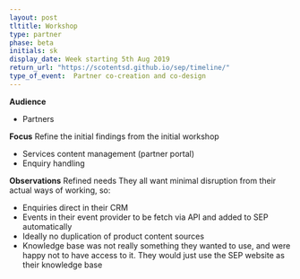 ```yaml
---
layout: post
tltitle: Workshop
type: partner
phase: beta
initials: sk
display_date: Week starting 5th Aug 2019
return_url: "https://scotentsd.github.io/sep/timeline/"         
type_of_event:  Partner co-creation and co-design
---
```

**Audience**
- Partners

**Focus**
Refine the initial findings from the initial workshop
- Services content management (partner portal)
- Enquiry handling

**Observations**
Refined needs
They all want minimal disruption from their actual ways of working, so:

- Enquiries direct in their CRM
- Events in their event provider to be fetch via API and added to SEP automatically
- Ideally no duplication of product content sources
- Knowledge base was not really something they wanted to use, and were happy not to have access to it. They would just use the SEP website as their knowledge base
